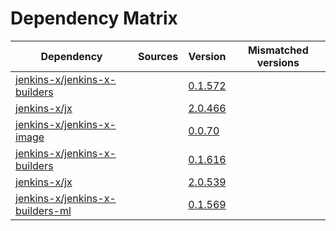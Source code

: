 # Dependency Matrix

Dependency | Sources | Version | Mismatched versions
---------- | ------- | ------- | -------------------
[jenkins-x/jenkins-x-builders](https://github.com/jenkins-x/jenkins-x-builders) |  | [0.1.572]() | 
[jenkins-x/jx](https://github.com/jenkins-x/jx) |  | [2.0.466]() | 
[jenkins-x/jenkins-x-image](https://github.com/jenkins-x/jenkins-x-image) |  | [0.0.70](https://github.com/jenkins-x/jenkins-x-image/releases/tag/0.0.70) | 
[jenkins-x/jenkins-x-builders](https://github.com/jenkins-x/jenkins-x-builders) |  | [0.1.616]() | 
[jenkins-x/jx](https://github.com/jenkins-x/jx) |  | [2.0.539](https://github.com/jenkins-x/jx/releases/tag/v2.0.539) | 
[jenkins-x/jenkins-x-builders-ml](https://github.com/jenkins-x/jenkins-x-builders-ml) |  | [0.1.569]() | 
